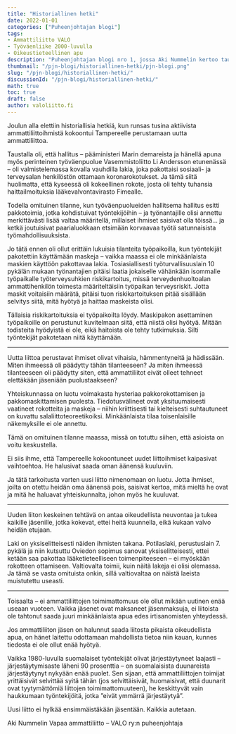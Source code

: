 ```yaml
---
title: "Historiallinen hetki"
date: 2022-01-01
categories: ["Puheenjohtajan blogi"]
tags:
- Ammattiliitto VALO
- Työväenliike 2000-luvulla
- Oikeustieteellinen apu
description: "Puheenjohtajan blogi nro 1, jossa Aki Nummelin kertoo taustoja mihin tilanteeseen ja miksi uusi ammattiliitto syntyi. Uutta liittoa perustavat ihmiset olivat vihaisia, hämmentyneitä ja hädissään. Miten ihmeessä oli päädytty tähän tilanteeseen? Ja miten ihmeessä tilanteeseen oli päädytty siten, että ammattiliitot eivät olleet tehneet elettäkään jäseniään puolustaakseen?"
thumbnail: "/pjn-blogi/historiallinen-hetki/pjn-blogi.png"
slug: "/pjn-blogi/historiallinen-hetki/"
discussionId: "/pjn-blogi/historiallinen-hetki/"
math: true
toc: true
draft: false
author: valoliitto.fi
---
```


Joulun alla elettiin historiallisia hetkiä, kun runsas tusina aktiivista ammattiliittoihmistä kokoontui Tampereelle perustamaan uutta ammattiliittoa.

Taustalla oli, että hallitus – pääministeri Marin demareista ja hänellä apuna myös perinteinen työväenpuolue Vasemmistoliitto Li Andersson etunenässä – oli valmistelemassa kovalla vauhdilla lakia, joka pakottaisi sosiaali- ja terveysalan henkilöstön ottamaan koronarokotukset. Ja tämä siitä huolimatta, että kyseessä oli kokeellinen rokote, josta oli tehty tuhansia haittailmoituksia lääkevalvontavirasto Fimealle.

Todella omituinen tilanne, kun työväenpuolueiden hallitsema hallitus esitti pakkotoimia, jotka kohdistuivat työntekijöihin – ja työnantajille olisi annettu merkittävästi lisää valtaa määritellä, millaiset ihmiset saisivat olla töissä… ja ketkä joutuisivat paarialuokkaan etsimään korvaavaa työtä satunnaisista työmahdollisuuksista.

Jo tätä ennen oli ollut erittäin lukuisia tilanteita työpaikoilla, kun työntekijät pakotettiin käyttämään maskeja – vaikka maassa ei ole minkäänlaista maskien käyttöön pakottavaa lakia. Tosiasiallisesti työturvallisuuslain 10 pykälän mukaan työnantajien pitäisi laatia jokaiselle vähänkään isommalle työpaikalle työterveysuhkien riskikartoitus, missä terveydenhuoltoalan ammattihenkilön toimesta määriteltäisiin työpaikan terveysriskit. Jotta maskit voitaisiin määrätä, pitäisi tuon riskikartoituksen pitää sisällään selvitys siitä, mitä hyötyä ja haittaa maskeista olisi.

Tällaisia riskikartoituksia ei työpaikoilta löydy. Maskipakon asettaminen työpaikoille on perustunut kuvitelmaan siitä, että niistä olisi hyötyä. Mitään todisteita hyödyistä ei ole, eikä haitoista ole tehty tutkimuksia. Silti työntekijät pakotetaan niitä käyttämään.

***

Uutta liittoa perustavat ihmiset olivat vihaisia, hämmentyneitä ja hädissään. Miten ihmeessä oli päädytty tähän tilanteeseen? Ja miten ihmeessä tilanteeseen oli päädytty siten, että ammattiliitot eivät olleet tehneet elettäkään jäseniään puolustaakseen?

Yhteiskunnassa on luotu voimakasta hysteriaa pakkorokottamisen ja pakkomaskittamisen puolesta. Tiedotusvälineet ovat yksituumaisesti vaatineet rokotteita ja maskeja – niihin kriittisesti tai kielteisesti suhtautuneet on kuvattu salaliittoteoreetikoiksi. Minkäänlaista tilaa toisenlaisille näkemyksille ei ole annettu.

Tämä on omituinen tilanne maassa, missä on totuttu siihen, että asioista on voitu keskustella.

Ei siis ihme, että Tampereelle kokoontuneet uudet liittoihmiset kaipasivat vaihtoehtoa. He halusivat saada oman äänensä kuuluviin.

Ja tätä tarkoitusta varten uusi liitto nimenomaan on luotu. Jotta ihmiset, joilta on otettu heidän oma äänensä pois, saisivat kertoa, mitä mieltä he ovat ja mitä he haluavat yhteiskunnalta, johon myös he kuuluvat.

***

Uuden liiton keskeinen tehtävä on antaa oikeudellista neuvontaa ja tukea kaikille jäsenille, jotka kokevat, ettei heitä kuunnella, eikä kukaan valvo heidän etujaan.

Laki on yksiselitteisesti näiden ihmisten takana. Potilaslaki, perustuslain 7. pykälä ja niin kutsuttu Oviedon sopimus sanovat yksiselitteisesti, ettei ketään saa pakottaa lääketieteelliseen toimenpiteeseen – ei myöskään rokotteen ottamiseen. Valtiovalta toimii, kuin näitä lakeja ei olisi olemassa. Ja tämä se vasta omituista onkin, sillä valtiovaltaa on näistä laeista muistutettu useasti.

***

Toisaalta – ei ammattiliittojen toimimattomuus ole ollut mikään uutinen enää useaan vuoteen. Vaikka jäsenet ovat maksaneet jäsenmaksuja, ei liitoista ole tahtonut saada juuri minkäänlaista apua edes irtisanomisten yhteydessä.

Jos ammattiliiton jäsen on halunnut saada liitosta pikaista oikeudellista apua, on hänet laitettu odottamaan mahdollista tietoa niin kauan, kunnes tiedosta ei ole ollut enää hyötyä.

Vaikka 1980-luvulla suomalaiset työntekijät olivat järjestäytyneet laajasti – järjestäytymisaste läheni 90 prosenttia – on suomalaisista duunareista järjestäytynyt nykyään enää puolet. Sen sijaan, että ammattiliittojen toimijat yrittäisivät selvittää syitä tähän (jos selvittäisivät, huomaisivat, että duunarit ovat tyytymättömiä liittojen toimimattomuuteen), he keskittyvät vain haukkumaan työntekijöitä, jotka ”eivät ymmärrä järjestäytyä”.

Uusi liitto ei hylkää ensimmäistäkään jäsentään. Kaikkia autetaan.

Aki Nummelin
Vapaa ammattiliitto – VALO ry:n puheenjohtaja